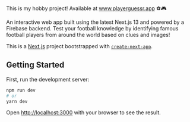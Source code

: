 This is my hobby project! Available at www.playerguessr.app ⚽️🎮

An interactive web app built using the latest Next.js 13 and powered by a Firebase backend. Test your football knowledge by identifying famous football players from around the world based on clues and images!

This is a [Next.js](https://nextjs.org/) project bootstrapped with [`create-next-app`](https://github.com/vercel/next.js/tree/canary/packages/create-next-app).

## Getting Started

First, run the development server:

```bash
npm run dev
# or
yarn dev
```

Open [http://localhost:3000](http://localhost:3000) with your browser to see the result.
